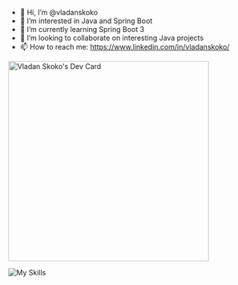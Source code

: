 - 👋 Hi, I’m @vladanskoko
- 👀 I’m interested in Java and Spring Boot
- 🌱 I’m currently learning Spring Boot 3
- 💞️ I’m looking to collaborate on interesting Java projects
- 📫 How to reach me: https://www.linkedin.com/in/vladanskoko/

<!---
vladanskoko/vladanskoko is a ✨ special ✨ repository because its `README.md` (this file) appears on your GitHub profile.
You can click the Preview link to take a look at your changes.
--->

<a href="https://app.daily.dev/vladanskoko"><img src="https://api.daily.dev/devcards/72dd62a676104f08bbe6433d54cdb2b4.png?r=lme" width="400" alt="Vladan Skoko's Dev Card"/></a>

![My Skills](https://skillicons.dev/icons?i=java,spring,javascript,jquery,html,css,bootstrap,cs,dotnet,cpp,c,git,github,idea,eclipse,postman,mysql,linux&perline=9)

